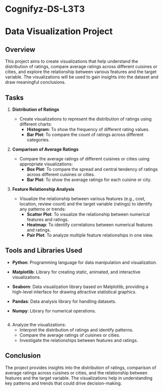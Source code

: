 # Cognifyz-DS-L3T3
# Data Visualization Project

## Overview

This project aims to create visualizations that help understand the distribution of ratings, compare average ratings across different cuisines or cities, and explore the relationship between various features and the target variable. The visualizations will be used to gain insights into the dataset and draw meaningful conclusions.

## Tasks

1. **Distribution of Ratings**
   - Create visualizations to represent the distribution of ratings using different charts:
     - **Histogram**: To show the frequency of different rating values.
     - **Bar Plot**: To compare the count of ratings across different categories.
   
2. **Comparison of Average Ratings**
   - Compare the average ratings of different cuisines or cities using appropriate visualizations:
     - **Box Plot**: To compare the spread and central tendency of ratings across different cuisines or cities.
     - **Bar Plot**: To show the average ratings for each cuisine or city.

3. **Feature Relationship Analysis**
   - Visualize the relationship between various features (e.g., cost, location, review count) and the target variable (ratings) to identify any patterns or trends:
     - **Scatter Plot**: To visualize the relationship between numerical features and ratings.
     - **Heatmap**: To identify correlations between numerical features and ratings.
     - **Pair Plot**: To analyze multiple feature relationships in one view.

## Tools and Libraries Used

- **Python**: Programming language for data manipulation and visualization.
- **Matplotlib**: Library for creating static, animated, and interactive visualizations.
- **Seaborn**: Data visualization library based on Matplotlib, providing a high-level interface for drawing attractive statistical graphics.
- **Pandas**: Data analysis library for handling datasets.
- **Numpy**: Library for numerical operations.


    ```

4. Analyze the visualizations:
    - Interpret the distribution of ratings and identify patterns.
    - Compare the average ratings of cuisines or cities.
    - Investigate the relationships between features and ratings.

## Conclusion

The project provides insights into the distribution of ratings, comparison of average ratings across cuisines or cities, and the relationship between features and the target variable. The visualizations help in understanding key patterns and trends that could drive decision-making.


